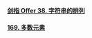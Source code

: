 #### [剑指 Offer 38. 字符串的排列](https://leetcode.cn/problems/zi-fu-chuan-de-pai-lie-lcof/)

#### [169. 多数元素](https://leetcode.cn/problems/majority-element/)